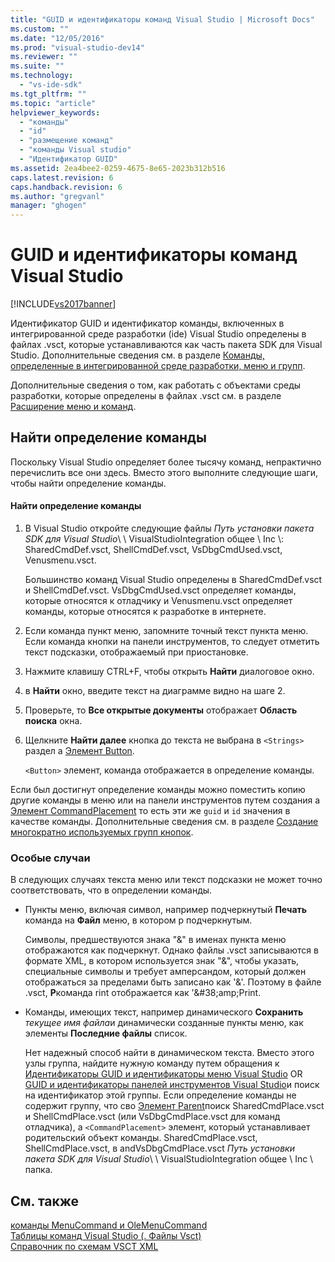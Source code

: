 ```yaml
---
title: "GUID и идентификаторы команд Visual Studio | Microsoft Docs"
ms.custom: ""
ms.date: "12/05/2016"
ms.prod: "visual-studio-dev14"
ms.reviewer: ""
ms.suite: ""
ms.technology: 
  - "vs-ide-sdk"
ms.tgt_pltfrm: ""
ms.topic: "article"
helpviewer_keywords: 
  - "команды"
  - "id"
  - "размещение команд"
  - "команды Visual studio"
  - "Идентификатор GUID"
ms.assetid: 2ea4bee2-0259-4675-8e65-2023b312b516
caps.latest.revision: 6
caps.handback.revision: 6
ms.author: "gregvanl"
manager: "ghogen"
---
```

# GUID и идентификаторы команд Visual Studio
[!INCLUDE[vs2017banner](../../code-quality/includes/vs2017banner.md)]

Идентификатор GUID и идентификатор команды, включенных в интегрированной среде разработки \(ide\) Visual Studio определены в файлах .vsct, которые устанавливаются как часть пакета SDK для Visual Studio.  Дополнительные сведения см. в разделе [Команды, определенные в интегрированной среде разработки, меню и групп](../../extensibility/internals/ide-defined-commands-menus-and-groups.md).  
  
 Дополнительные сведения о том, как работать с объектами среды разработки, которые определены в файлах .vsct см. в разделе [Расширение меню и команд](../../extensibility/extending-menus-and-commands.md).  
  
## Найти определение команды  
 Поскольку Visual Studio определяет более тысячу команд, непрактично перечислить все они здесь.  Вместо этого выполните следующие шаги, чтобы найти определение команды.  
  
#### Найти определение команды  
  
1.  В Visual Studio откройте следующие файлы *Путь установки пакета SDK для Visual Studio*\\ \\ VisualStudioIntegration общее \\ Inc \\: SharedCmdDef.vsct, ShellCmdDef.vsct, VsDbgCmdUsed.vsct, Venusmenu.vsct.  
  
     Большинство команд Visual Studio определены в SharedCmdDef.vsct и ShellCmdDef.vsct.  VsDbgCmdUsed.vsct определяет команды, которые относятся к отладчику и Venusmenu.vsct определяет команды, которые относятся к разработке в интернете.  
  
2.  Если команда пункт меню, запомните точный текст пункта меню.  Если команда кнопки на панели инструментов, то следует отметить текст подсказки, отображаемый при приостановке.  
  
3.  Нажмите клавишу CTRL\+F, чтобы открыть **Найти** диалоговое окно.  
  
4.  в **Найти** окно, введите текст на диаграмме видно на шаге 2.  
  
5.  Проверьте, то **Все открытые документы** отображает  **Область поиска** окна.  
  
6.  Щелкните **Найти далее** кнопка до текста не выбрана в  `<Strings>` раздел a  [Элемент Button](../../extensibility/button-element.md).  
  
     `<Button>` элемент, команда отображается в определение команды.  
  
 Если был достигнут определение команды можно поместить копию другие команды в меню или на панели инструментов путем создания a [Элемент CommandPlacement](../../extensibility/commandplacement-element.md) то есть эти же  `guid` и  `id` значения в качестве команды.  Дополнительные сведения см. в разделе [Создание многократно используемых групп кнопок](../../extensibility/creating-reusable-groups-of-buttons.md).  
  
### Особые случаи  
 В следующих случаях текста меню или текст подсказки не может точно соответствовать, что в определении команды.  
  
-   Пункты меню, включая символ, например подчеркнутый **Печать** команда на  **Файл** меню, в котором p подчеркнутым.  
  
     Символы, предшествуются знака "&" в именах пункта меню отображаются как подчеркнут.  Однако файлы .vsct записываются в формате XML, в котором используется знак "&", чтобы указать, специальные символы и требует амперсандом, который должен отображаться за пределами быть записано как '&amp;'.  Поэтому в файле .vsct, **P**команда rint отображается как '&\#38;amp;Print.  
  
-   Команды, имеющих текст, например динамического **Сохранить** *текущее имя файла*и динамически созданные пункты меню, как элементы  **Последние файлы** список.  
  
     Нет надежный способ найти в динамическом текста.  Вместо этого узлы группа, найдите нужную команду путем обращения к [Идентификаторы GUID и идентификаторы меню Visual Studio](../../extensibility/internals/guids-and-ids-of-visual-studio-menus.md) OR  [GUID и идентификаторы панелей инструментов Visual Studio](../../extensibility/internals/guids-and-ids-of-visual-studio-toolbars.md)и поиск на идентификатор этой группы.  Если определение команды не содержит группу, что сво [Элемент Parent](../../extensibility/parent-element.md)поиск SharedCmdPlace.vsct и ShellCmdPlace.vsct \(или VsDbgCmdPlace.vsct для команд отладчика\), a  `<CommandPlacement>` элемент, который устанавливает родительский объект команды.  SharedCmdPlace.vsct, ShellCmdPlace.vsct, в andVsDbgCmdPlace.vsct *Путь установки пакета SDK для Visual Studio*\\ \\ VisualStudioIntegration общее \\ Inc \\ папка.  
  
## См. также  
 [команды MenuCommand и OleMenuCommand](../../misc/menucommands-vs-olemenucommands.md)   
 [Таблицы команд Visual Studio \(. Файлы Vsct\)](../../extensibility/internals/visual-studio-command-table-dot-vsct-files.md)   
 [Справочник по схемам VSCT XML](../../extensibility/vsct-xml-schema-reference.md)